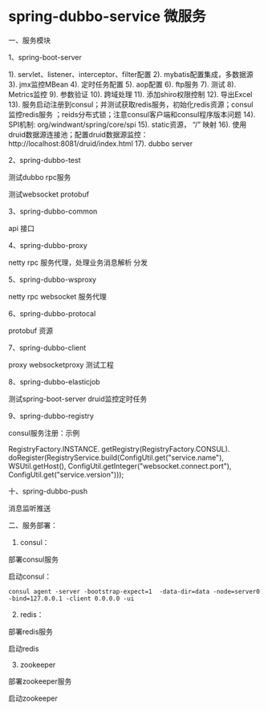 # spring-dubbo-service  微服务

一、服务模块

1、spring-boot-server

  1). servlet、listener、interceptor、filter配置
  2). mybatis配置集成，多数据源
  3). jmx监控MBean
  4). 定时任务配置
  5). aop配置
  6). ftp服务
  7). 测试
  8). Metrics监控
  9). 参数验证
  10). 跨域处理
  11). 添加shiro权限控制
  12). 导出Excel
  13). 服务启动注册到consul；并测试获取redis服务，初始化redis资源；consul 监控redis服务 ；reids分布式锁；注意consul客户端和consul程序版本问题
  14). SPI机制: org/windwant/spring/core/spi
  15). static资源， “/” 映射
  16). 使用druid数据源连接池；配置druid数据源监控：http://localhost:8081/druid/index.html
  17). dubbo server

2、spring-dubbo-test

  测试dubbo rpc服务

  测试websocket protobuf

3、spring-dubbo-common

  api 接口

4、spring-dubbo-proxy

  netty rpc 服务代理，处理业务消息解析 分发

5、spring-dubbo-wsproxy

  netty rpc websocket 服务代理

6、spring-dubbo-protocal

  protobuf 资源

7、spring-dubbo-client

  proxy websocketproxy 测试工程

8、spring-dubbo-elasticjob

  测试spring-boot-server druid监控定时任务


9、spring-dubbo-registry

  consul服务注册：示例

  RegistryFactory.INSTANCE.
                     getRegistry(RegistryFactory.CONSUL).
                     doRegister(RegistryService.build(ConfigUtil.get("service.name"),
                             WSUtil.getHost(),
                             ConfigUtil.getInteger("websocket.connect.port"),
                             ConfigUtil.get("service.version")));

十、spring-dubbo-push

  消息监听推送


二、服务部署：

1. consul：

部署consul服务

启动consul：

    consul agent -server -bootstrap-expect=1  -data-dir=data -node=server0 -bind=127.0.0.1 -client 0.0.0.0 -ui

2. redis：

部署redis服务

启动redis

3. zookeeper

部署zookeeper服务

启动zookeeper

